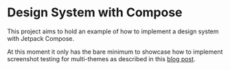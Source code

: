 # Design System with Compose

This project aims to hold an example of how to implement a design system with Jetpack Compose.

At this moment it only has the bare minimum to showcase how to implement screenshot testing for multi-themes as described in this [blog post](https://www.fabiocarballo.dev/blog/multi_theme_screenshots_tests_in_compose/).
